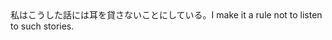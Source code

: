 <tr><td>私はこうした話には耳を貸さないことにしている。<td><tr><tr><td>I make it a rule not to listen to such stories.<td><tr></table>

